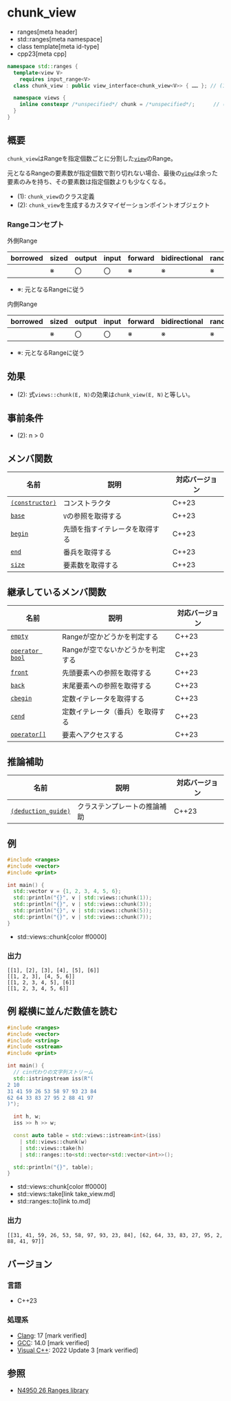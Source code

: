 # chunk_view
* ranges[meta header]
* std::ranges[meta namespace]
* class template[meta id-type]
* cpp23[meta cpp]

```cpp
namespace std::ranges {
  template<view V>
    requires input_range<V>
  class chunk_view : public view_interface<chunk_view<V>> { …… }; // (1)

  namespace views {
    inline constexpr /*unspecified*/ chunk = /*unspecified*/;      // (2)
  }
}
```

## 概要

`chunk_view`はRangeを指定個数ごとに分割した[`view`](view.md)のRange。

元となるRangeの要素数が指定個数で割り切れない場合、最後の[`view`](view.md)は余った要素のみを持ち、その要素数は指定個数よりも少なくなる。

- (1): `chunk_view`のクラス定義
- (2): `chunk_view`を生成するカスタマイゼーションポイントオブジェクト

### Rangeコンセプト

外側Range

| borrowed | sized | output | input | forward | bidirectional | random_access | contiguous | common | viewable | view |
|----------|-------|--------|-------|---------|---------------|---------------|------------|--------|----------|------|
|          | ※    | 〇     | 〇    | ※      | ※            | ※            |            | ※     | ○       | ○   |

- ※: 元となるRangeに従う

内側Range

| borrowed | sized | output | input | forward | bidirectional | random_access | contiguous | common | viewable | view |
|----------|-------|--------|-------|---------|---------------|---------------|------------|--------|----------|------|
|          | ※    | 〇     | 〇    | ※      | ※            | ※            | ※         | ※     | ○       | ○   |

- ※: 元となるRangeに従う

## 効果

- (2): 式`views::chunk(E, N)`の効果は`chunk_view(E, N)`と等しい。

## 事前条件

- (2): n > 0

## メンバ関数

| 名前                                                | 説明                             | 対応バージョン |
|-----------------------------------------------------|----------------------------------|----------------|
| [`(constructor)`](chunk_view/op_constructor.md)  | コンストラクタ                   | C++23          |
| [`base`](chunk_view/base.md)                     | `V`の参照を取得する              | C++23          |
| [`begin`](chunk_view/begin.md)                   | 先頭を指すイテレータを取得する   | C++23          |
| [`end`](chunk_view/end.md)                       | 番兵を取得する                   | C++23          |
| [`size`](chunk_view/size.md)                     | 要素数を取得する                 | C++23          |

## 継承しているメンバ関数

| 名前                                         | 説明                              | 対応バージョン |
|----------------------------------------------|-----------------------------------|----------------|
| [`empty`](view_interface/empty.md)           | Rangeが空かどうかを判定する       | C++23          |
| [`operator bool`](view_interface/op_bool.md) | Rangeが空でないかどうかを判定する | C++23          |
| [`front`](view_interface/front.md)           | 先頭要素への参照を取得する        | C++23          |
| [`back`](view_interface/back.md)             | 末尾要素への参照を取得する        | C++23          |
| [`cbegin`](view_interface/cbegin.md)         | 定数イテレータを取得する          | C++23          |
| [`cend`](view_interface/cend.md)             | 定数イテレータ（番兵）を取得する  | C++23          |
| [`operator[]`](view_interface/op_at.md)      | 要素へアクセスする                | C++23          |

## 推論補助

| 名前                                                  | 説明                         | 対応バージョン |
|-------------------------------------------------------|------------------------------|----------------|
| [`(deduction_guide)`](chunk_view/op_deduction_guide.md) | クラステンプレートの推論補助 | C++23          |

## 例
```cpp example
#include <ranges>
#include <vector>
#include <print>

int main() {
  std::vector v = {1, 2, 3, 4, 5, 6};
  std::println("{}", v | std::views::chunk(1));
  std::println("{}", v | std::views::chunk(3));
  std::println("{}", v | std::views::chunk(5));
  std::println("{}", v | std::views::chunk(7));
}
```
* std::views::chunk[color ff0000]

### 出力
```
[[1], [2], [3], [4], [5], [6]]
[[1, 2, 3], [4, 5, 6]]
[[1, 2, 3, 4, 5], [6]]
[[1, 2, 3, 4, 5, 6]]
```

## 例 縦横に並んだ数値を読む
```cpp example
#include <ranges>
#include <vector>
#include <string>
#include <sstream>
#include <print>

int main() {
  // cin代わりの文字列ストリーム
  std::istringstream iss(R"(
2 10
31 41 59 26 53 58 97 93 23 84
62 64 33 83 27 95 2 88 41 97
)");

  int h, w;
  iss >> h >> w;

  const auto table = std::views::istream<int>(iss)
    | std::views::chunk(w)
    | std::views::take(h) 
    | std::ranges::to<std::vector<std::vector<int>>();

  std::println("{}", table);
}
```
* std::views::chunk[color ff0000]
* std::views::take[link take_view.md]
* std::ranges::to[link to.md]

### 出力
```
[[31, 41, 59, 26, 53, 58, 97, 93, 23, 84], [62, 64, 33, 83, 27, 95, 2, 88, 41, 97]]
```


## バージョン
### 言語
- C++23

### 処理系
- [Clang](/implementation.md#clang): 17 [mark verified]
- [GCC](/implementation.md#gcc): 14.0 [mark verified]
- [Visual C++](/implementation.md#visual_cpp): 2022 Update 3 [mark verified]

## 参照
- [N4950 26 Ranges library](https://timsong-cpp.github.io/cppwp/n4950/ranges)
